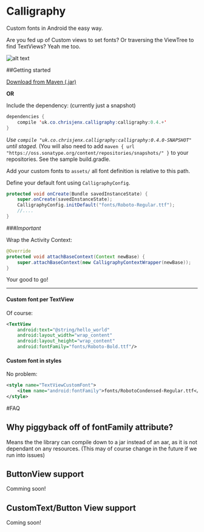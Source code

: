 Calligraphy
===========

Custom fonts in Android the easy way.

Are you fed up of Custom views to set fonts? Or traversing the ViewTree to find TextViews? Yeah me too.

![alt text](https://github.com/chrisjenx/Calligraphy/raw/master/screenshot.png "ScreenShot Of Font Samples")

##Getting started

[Download from Maven (.jar)](https://oss.sonatype.org/content/groups/public/uk/co/chrisjenx/calligraphy/calligraphy/)

__OR__

Include the dependency: (currently just a snapshot)

```java
dependencies {
    compile 'uk.co.chrisjenx.calligraphy:calligraphy:0.4.+'
}
```

*Use `compile "uk.co.chrisjenx.calligraphy:calligraphy:0.4.0-SNAPSHOT"` until staged.*
(You will also need to add `maven { url "https://oss.sonatype.org/content/repositories/snapshots/" }` to your repositories. See the sample build.gradle.

Add your custom fonts to `assets/` all font definition is relative to this path.

Define your default font using `CalligraphyConfig`.

```java
protected void onCreate(Bundle savedInstanceState) {
    super.onCreate(savedInstanceState);
    CalligraphyConfig.initDefault("fonts/Roboto-Regular.ttf");
    //....
}
```

###*Important*

Wrap the Activity Context:

```java
@Override
protected void attachBaseContext(Context newBase) {
    super.attachBaseContext(new CalligraphyContextWrapper(newBase));
}
```

Your good to go!


---
#### Custom font per TextView
Of course:

```xml
<TextView
    android:text="@string/hello_world"
    android:layout_width="wrap_content"
    android:layout_height="wrap_content"
    android:fontFamily="fonts/Roboto-Bold.ttf"/>
```

#### Custom font in styles
No problem:

```xml
<style name="TextViewCustomFont">
    <item name="android:fontFamily">fonts/RobotoCondensed-Regular.ttf</item>
</style>
```

#FAQ

## Why piggyback off of fontFamily attribute?
Means the the library can compile down to a jar instead of an aar, as it is not dependant on any resources.
(This may of course change in the future if we run into issues)

## ButtonView support
Comming soon!

## CustomText/Button View support
Coming soon!
